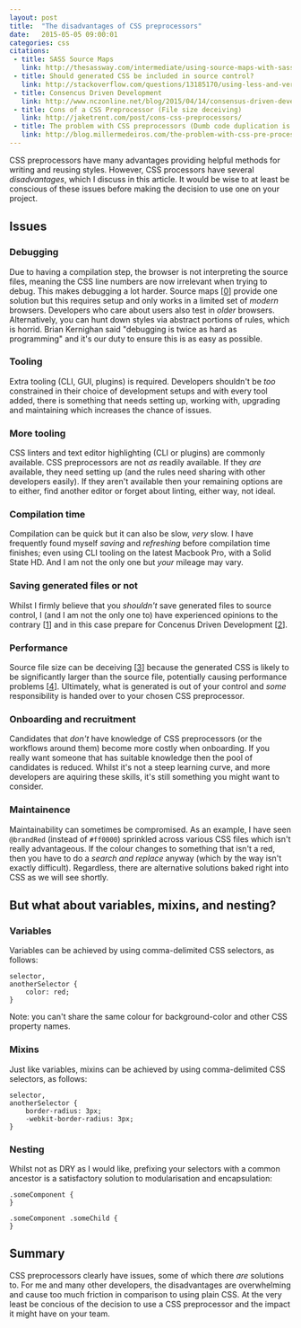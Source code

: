 ```yaml
---
layout: post
title:  "The disadvantages of CSS preprocessors"
date:   2015-05-05 09:00:01
categories: css
citations:
 - title: SASS Source Maps
   link: http://thesassway.com/intermediate/using-source-maps-with-sass
 - title: Should generated CSS be included in source control?
   link: http://stackoverflow.com/questions/13185170/using-less-and-version-control-should-generated-css-be-included-in-a-repo
 - title: Consencus Driven Development
   link: http://www.nczonline.net/blog/2015/04/14/consensus-driven-development/
 - title: Cons of a CSS Preprocessor (File size deceiving)
   link: http://jaketrent.com/post/cons-css-preprocessors/
 - title: The problem with CSS preprocessors (Dumb code duplication is dumb)
   link: http://blog.millermedeiros.com/the-problem-with-css-pre-processors/
---
```


CSS preprocessors have many advantages providing helpful methods for writing and reusing styles. However, CSS processors have several *disadvantages*, which I discuss in this article. It would be wise to at least be conscious of these issues before making the decision to use one on your project.

## Issues

### Debugging

Due to having a compilation step, the browser is not interpreting the source files, meaning the CSS line numbers are now irrelevant when trying to debug. This makes debugging a lot harder. Source maps [[0](#ref0)] provide one solution but this requires setup and only works in a limited set of *modern* browsers. Developers who care about users also test in *older* browsers. Alternatively, you can hunt down styles via abstract portions of rules, which is horrid. Brian Kernighan said "debugging is twice as hard as programming" and it's our duty to ensure this is as easy as possible.

### Tooling

Extra tooling (CLI, GUI, plugins) is required. Developers shouldn't be *too* constrained in their choice of development setups and with every tool added, there is something that needs setting up, working with, upgrading and maintaining which increases the chance of issues.

### More tooling

CSS linters and text editor highlighting (CLI or plugins) are commonly available. CSS preprocessors are not *as* readily available. If they *are* available, they need setting up (and the rules need sharing with other developers easily). If they aren't available then your remaining options are to either, find another editor or forget about linting, either way, not ideal.

### Compilation time

Compilation can be quick but it can also be slow, *very* slow. I have frequently found myself *saving* and *refreshing* before compilation time finishes; even using CLI tooling on the latest Macbook Pro, with a Solid State HD. And I am not the only one but *your* mileage may vary.

### Saving generated files or not

Whilst I firmly believe that you *shouldn't* save generated files to source control, I (and I am not the only one to) have experienced opinions to the contrary [[1](#ref1)] and in this case prepare for  Concenus Driven Development [[2](#ref2)].

### Performance

Source file size can be deceiving [[3](#ref3)] because the generated CSS is likely to be significantly larger than the source file, potentially causing performance problems [[4](#ref4)]. Ultimately, what is generated is out of your control and *some* responsibility is handed over to your chosen CSS preprocessor.

### Onboarding and recruitment

Candidates that *don't* have knowledge of CSS preprocessors (or the workflows around them) become more costly when onboarding. If you really want someone that has suitable knowledge then the pool of candidates is reduced. Whilst it's not a steep learning curve, and more developers are aquiring these skills, it's still something you might want to consider.

### Maintainence

Maintainability can sometimes be compromised. As an example, I have seen `@brandRed` (instead of `#ff0000`) sprinkled across various CSS files which isn't really advantageous. If the colour changes to something that isn't a red, then you have to do a *search and replace* anyway (which by the way isn't exactly difficult). Regardless, there are alternative solutions baked right into CSS as we will see shortly.

## But what about variables, mixins, and nesting?

### Variables

Variables can be achieved by using comma-delimited CSS selectors, as follows:

	selector,
	anotherSelector {
		color: red;
	}

Note: you can't share the same colour for background-color and other CSS property names.

### Mixins

Just like variables, mixins can be achieved by using comma-delimited CSS selectors, as follows:

	selector,
	anotherSelector {
		border-radius: 3px;
		-webkit-border-radius: 3px;
	}

### Nesting

Whilst not as DRY as I would like, prefixing your selectors with a common ancestor is a satisfactory solution to modularisation and encapsulation:

	.someComponent {
	}

	.someComponent .someChild {
	}

## Summary

CSS preprocessors clearly have issues, some of which there *are* solutions to. For me and many other developers, the disadvantages are overwhelming and cause too much friction in comparison to using plain CSS. At the very least be concious of the decision to use a CSS preprocessor and the impact it might have on your team.